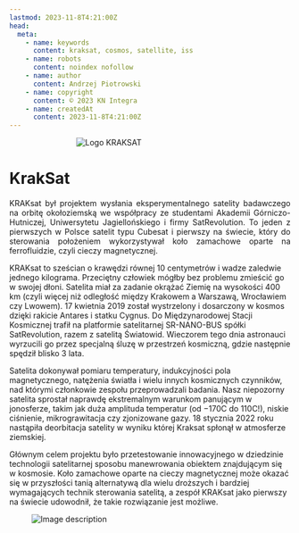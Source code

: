 ```yaml
---
lastmod: 2023-11-8T4:21:00Z
head:
  meta:
    - name: keywords
      content: kraksat, cosmos, satellite, iss
    - name: robots
      content: noindex nofollow
    - name: author
      content: Andrzej Piotrowski
    - name: copyright
      content: © 2023 KN Integra
    - name: createdAt
      content: 2023-11-8T4:21:00Z
---
```



<p>
        <img src="https://github.com/Grallistrix/integra.content_RzecznikPatches/assets/116823604/9966c763-d651-483e-b9c4-ba40aa66b6c2" alt="Logo KRAKSAT" style="max-height: 350px;  display: block; margin: 0; padding-left: 120px">
</a>

# KrakSat
<p style="text-align: justify">
KRAKsat był projektem wysłania eksperymentalnego satelity badawczego na orbitę okołoziemską we współpracy ze studentami Akademii Górniczo-Hutniczej, Uniwersytetu Jagiellońskiego i firmy SatRevolution. To jeden z pierwszych w Polsce satelit typu Cubesat i pierwszy na świecie, który do sterowania położeniem wykorzystywał koło zamachowe oparte na ferrofluidzie, czyli cieczy magnetycznej. 

KRAKsat to sześcian o krawędzi równej 10 centymetrów i wadze zaledwie jednego kilograma. Przeciętny człowiek mógłby bez problemu zmieścić go w swojej dłoni. Satelita miał za zadanie okrążać Ziemię na wysokości 400 km (czyli więcej niż odległość między Krakowem a Warszawą, Wrocławiem czy Lwowem). 17 kwietnia 2019 został wystrzelony i dosarczony w kosmos dzięki rakicie Antares i statku Cygnus. Do Międzynarodowej Stacji Kosmicznej trafił na platformie satelitarnej SR-NANO-BUS spółki SatRevolution, razem z satelitą Światowid. Wieczorem tego dnia astronauci wyrzucili go przez specjalną śluzę w przestrzeń kosmiczną, gdzie następnie spędził blisko 3 lata.

Satelita dokonywał pomiaru temperatury, indukcyjności pola magnetycznego, natężenia światła i wielu innych kosmicznych czynników, nad którymi członkowie zespołu przeprowadzali badania. Nasz niepozorny satelita sprostał naprawdę ekstremalnym warunkom panującym w jonosferze, takim jak duża amplituda temperatur (od −170C do 110C!), niskie ciśnienie, mikrograwitacja czy zjonizowane gazy. 18 stycznia 2022 roku nastąpiła deorbitacja satelity w wyniku której Kraksat spłonął w atmosferze ziemskiej.

Głównym celem projektu było przetestowanie innowacyjnego w dziedzinie technologii satelitarnej sposobu manewrowania obiektem znajdującym się w kosmosie. Koło zamachowe oparte na cieczy magnetycznej może okazać się w przyszłości tanią alternatywą dla wielu droższych i bardziej wymagających technik sterowania satelitą, a zespół KRAKsat jako pierwszy na świecie udowodnił, że takie rozwiązanie jest możliwe.
</p>

<p>
        <img src="https://github.com/Grallistrix/integra.content_RzecznikPatches/assets/116823604/ccbb7950-e399-4fa9-96b2-2f705c45fcca" alt="Image description" style="w-full;  display: block; margin: 0; padding-left: 40px">
</p>

